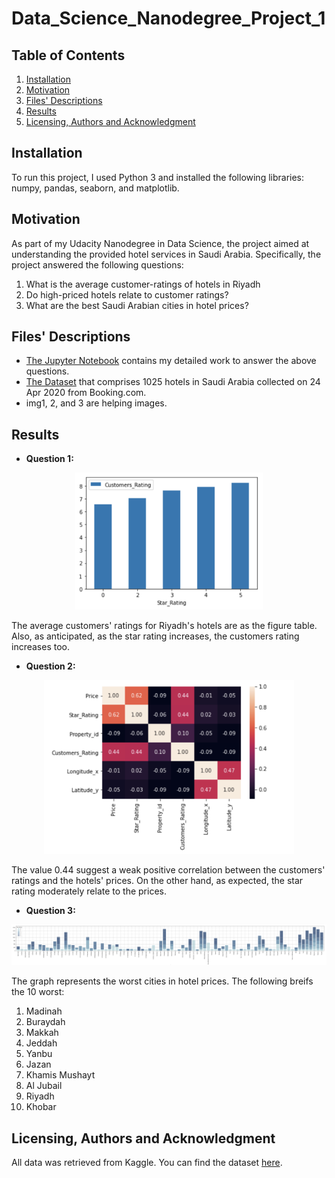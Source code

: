 # Data_Science_Nanodegree_Project_1

## Table of Contents
1. [Installation](#installation)
2. [Motivation](#motivation)
3. [Files' Descriptions](#description)
4. [Results](#results)
5. [Licensing, Authors and Acknowledgment](#license)

## Installation

To run this project, I used Python 3 and installed the following libraries: numpy, pandas, seaborn, and matplotlib.

## Motivation

As part of my Udacity Nanodegree in Data Science, the project aimed at understanding the provided hotel services in Saudi Arabia. Specifically, the project answered the following questions:
1. What is the average customer-ratings of hotels in Riyadh
2. Do high-priced hotels relate to customer ratings?
3. What are the best Saudi Arabian cities in hotel prices?

## Files' Descriptions

* [The Jupyter Notebook](https://github.com/OrjwanZaafarani/Data_Science_Nanodegree_Project_1/blob/main/Project_1.ipynb) contains my detailed work to answer the above questions.
* [The Dataset](https://github.com/OrjwanZaafarani/Data_Science_Nanodegree_Project_1/blob/main/Saudi_Arabia_Hotels.csv) that comprises 1025 hotels in Saudi Arabia collected on 24 Apr 2020 from Booking.com.
* img1, 2, and 3 are helping images.

## Results

* __Question 1:__

<p align="center">
<img src="https://github.com/OrjwanZaafarani/Data_Science_Nanodegree_Project_1/blob/main/Q1.png" width="300">
</p>
The average customers' ratings for Riyadh's hotels are as the figure table. Also, as anticipated, as the star rating increases, the customers rating increases too.

* __Question 2:__

<p align="center">
<img src="https://github.com/OrjwanZaafarani/Data_Science_Nanodegree_Project_1/blob/main/Q2.png" width="400">
</p>
The value 0.44 suggest a weak positive correlation between the customers' ratings and the hotels' prices. On the other hand, as expected, the star rating moderately relate to the prices.

* __Question 3:__

<p align="center">
<img src="https://github.com/OrjwanZaafarani/Data_Science_Nanodegree_Project_1/blob/main/Q3.png" width="800">
</p>
The graph represents the worst cities in hotel prices. The following breifs the 10 worst:

1. Madinah
2. Buraydah
3. Makkah
4. Jeddah
5. Yanbu
6. Jazan
7. Khamis Mushayt
8. Al Jubail
9. Riyadh
10. Khobar

## Licensing, Authors and Acknowledgment
All data was retrieved from Kaggle. You can find the dataset [here](https://www.kaggle.com/moayadmagadmi/saudi-arabia-bookingcom).
